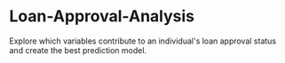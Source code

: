# Loan-Approval-Analysis
Explore which variables contribute to an individual's loan approval status and create the best prediction model.
